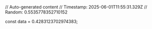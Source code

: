 // Auto-generated content
// Timestamp: 2025-06-01T11:55:31.329Z
// Random: 0.5535778352710152

const data = 0.4283123702974383;